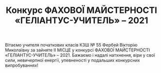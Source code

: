 ﻿---
title: Конкурс ФАХОВОЇ МАЙСТЕРНОСТІ «ГЕЛІАНТУС-УЧИТЕЛЬ» – 2021
---

Вітаємо учителя початкових класів КЗШ № 55 Фербей Вікторію Миколаївну за зайняте ІІ МІСЦЕ у конкурсі ФАХОВОЇ МАЙСТЕРНОСТІ «ГЕЛІАНТУС-УЧИТЕЛЬ» – 2021. Бажаємо і надалі натхнення, віри у свої сили, невичерпної енергії, упевненості у подальших конкурсних випробуваннях!

<slideshow />
